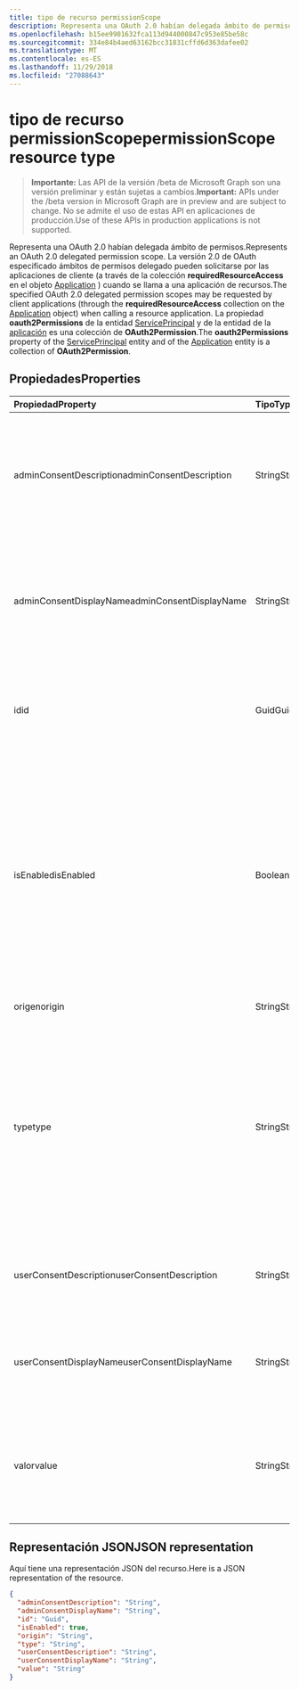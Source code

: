 ```yaml
---
title: tipo de recurso permissionScope
description: Representa una OAuth 2.0 habían delegada ámbito de permisos. La versión 2.0 de OAuth especificado ámbitos de permisos delegado pueden solicitarse por las aplicaciones de cliente (a través de la colección **requiredResourceAccess** en el objeto Application) cuando se llama a una aplicación de recursos. La propiedad **oauth2Permissions** de la entidad ServicePrincipal y de la entidad de la aplicación es una colección de **OAuth2Permission**.
ms.openlocfilehash: b15ee9901632fca113d944000847c953e85be58c
ms.sourcegitcommit: 334e84b4aed63162bcc31831cffd6d363dafee02
ms.translationtype: MT
ms.contentlocale: es-ES
ms.lasthandoff: 11/29/2018
ms.locfileid: "27088643"
---
```

# <a name="permissionscope-resource-type"></a><span data-ttu-id="04b59-105">tipo de recurso permissionScope</span><span class="sxs-lookup"><span data-stu-id="04b59-105">permissionScope resource type</span></span>

> <span data-ttu-id="04b59-106">**Importante:** Las API de la versión /beta de Microsoft Graph son una versión preliminar y están sujetas a cambios.</span><span class="sxs-lookup"><span data-stu-id="04b59-106">**Important:** APIs under the /beta version in Microsoft Graph are in preview and are subject to change.</span></span> <span data-ttu-id="04b59-107">No se admite el uso de estas API en aplicaciones de producción.</span><span class="sxs-lookup"><span data-stu-id="04b59-107">Use of these APIs in production applications is not supported.</span></span>

<span data-ttu-id="04b59-108">Representa una OAuth 2.0 habían delegada ámbito de permisos.</span><span class="sxs-lookup"><span data-stu-id="04b59-108">Represents an OAuth 2.0 delegated permission scope.</span></span> <span data-ttu-id="04b59-109">La versión 2.0 de OAuth especificado ámbitos de permisos delegado pueden solicitarse por las aplicaciones de cliente (a través de la colección **requiredResourceAccess** en el objeto [Application](application.md) ) cuando se llama a una aplicación de recursos.</span><span class="sxs-lookup"><span data-stu-id="04b59-109">The specified OAuth 2.0 delegated permission scopes may be requested by client applications (through the **requiredResourceAccess** collection on the [Application](application.md) object) when calling a resource application.</span></span> <span data-ttu-id="04b59-110">La propiedad **oauth2Permissions** de la entidad [ServicePrincipal](serviceprincipal.md) y de la entidad de la [aplicación](application.md) es una colección de **OAuth2Permission**.</span><span class="sxs-lookup"><span data-stu-id="04b59-110">The **oauth2Permissions** property of the [ServicePrincipal](serviceprincipal.md) entity and of the [Application](application.md) entity is a collection of **OAuth2Permission**.</span></span>

## <a name="properties"></a><span data-ttu-id="04b59-111">Propiedades</span><span class="sxs-lookup"><span data-stu-id="04b59-111">Properties</span></span>

| <span data-ttu-id="04b59-112">Propiedad</span><span class="sxs-lookup"><span data-stu-id="04b59-112">Property</span></span> | <span data-ttu-id="04b59-113">Tipo</span><span class="sxs-lookup"><span data-stu-id="04b59-113">Type</span></span> | <span data-ttu-id="04b59-114">Descripción</span><span class="sxs-lookup"><span data-stu-id="04b59-114">Description</span></span> |
|:---------------|:--------|:----------|
|<span data-ttu-id="04b59-115">adminConsentDescription</span><span class="sxs-lookup"><span data-stu-id="04b59-115">adminConsentDescription</span></span>|<span data-ttu-id="04b59-116">String</span><span class="sxs-lookup"><span data-stu-id="04b59-116">String</span></span>| <span data-ttu-id="04b59-117">Texto de Ayuda de permiso que aparece en las experiencias de asignación de consentimiento y aplicación de administración.</span><span class="sxs-lookup"><span data-stu-id="04b59-117">Permission help text that appears in the admin consent and app assignment experiences.</span></span> |
|<span data-ttu-id="04b59-118">adminConsentDisplayName</span><span class="sxs-lookup"><span data-stu-id="04b59-118">adminConsentDisplayName</span></span>|<span data-ttu-id="04b59-119">String</span><span class="sxs-lookup"><span data-stu-id="04b59-119">String</span></span>| <span data-ttu-id="04b59-120">Nombre para mostrar para el permiso que aparece en las experiencias de asignación de consentimiento y aplicación de administración.</span><span class="sxs-lookup"><span data-stu-id="04b59-120">Display name for the permission that appears in the admin consent and app assignment experiences.</span></span> |
|<span data-ttu-id="04b59-121">id</span><span class="sxs-lookup"><span data-stu-id="04b59-121">id</span></span>|<span data-ttu-id="04b59-122">Guid</span><span class="sxs-lookup"><span data-stu-id="04b59-122">Guid</span></span>| <span data-ttu-id="04b59-123">Identificador de permiso de ámbito único dentro de la colección oauth2Permissions.</span><span class="sxs-lookup"><span data-stu-id="04b59-123">Unique scope permission identifier inside the oauth2Permissions collection.</span></span> |
|<span data-ttu-id="04b59-124">isEnabled</span><span class="sxs-lookup"><span data-stu-id="04b59-124">isEnabled</span></span>|<span data-ttu-id="04b59-125">Boolean</span><span class="sxs-lookup"><span data-stu-id="04b59-125">Boolean</span></span>| <span data-ttu-id="04b59-126">Al crear o actualizar un permiso, se debe establecer esta propiedad en **true** (que es el valor predeterminado).</span><span class="sxs-lookup"><span data-stu-id="04b59-126">When creating or updating a permission, this property must be set to **true** (which is the default).</span></span> <span data-ttu-id="04b59-127">Para eliminar un permiso, primero se debe establecer esta propiedad en **false**.</span><span class="sxs-lookup"><span data-stu-id="04b59-127">To delete a permission, this property must first be set to **false**.</span></span> <span data-ttu-id="04b59-128">En ese momento, en una llamada posterior, se puede quitar el permiso.</span><span class="sxs-lookup"><span data-stu-id="04b59-128">At that point, in a subsequent call, the permission may be removed.</span></span> |
|<span data-ttu-id="04b59-129">origen</span><span class="sxs-lookup"><span data-stu-id="04b59-129">origin</span></span>|<span data-ttu-id="04b59-130">String</span><span class="sxs-lookup"><span data-stu-id="04b59-130">String</span></span>| <span data-ttu-id="04b59-131">Para uso interno.</span><span class="sxs-lookup"><span data-stu-id="04b59-131">For internal use.</span></span> |
|<span data-ttu-id="04b59-132">type</span><span class="sxs-lookup"><span data-stu-id="04b59-132">type</span></span>|<span data-ttu-id="04b59-133">String</span><span class="sxs-lookup"><span data-stu-id="04b59-133">String</span></span>| <span data-ttu-id="04b59-134">Especifica si se puede aceptado este permiso ámbito por un usuario final, o si es un permiso de todo el inquilino que debe ser aceptado por un administrador de la compañía.</span><span class="sxs-lookup"><span data-stu-id="04b59-134">Specifies whether this scope permission can be consented to by an end user, or whether it is a tenant-wide permission that must be consented to by a company administrator.</span></span> <span data-ttu-id="04b59-135">Los valores posibles son el *usuario* o *Administrador*.</span><span class="sxs-lookup"><span data-stu-id="04b59-135">Possible values are *User* or *Admin*.</span></span> |
|<span data-ttu-id="04b59-136">userConsentDescription</span><span class="sxs-lookup"><span data-stu-id="04b59-136">userConsentDescription</span></span>|<span data-ttu-id="04b59-137">String</span><span class="sxs-lookup"><span data-stu-id="04b59-137">String</span></span>| <span data-ttu-id="04b59-138">Texto de Ayuda de permiso que aparece en la experiencia de consentimiento de usuario final.</span><span class="sxs-lookup"><span data-stu-id="04b59-138">Permission help text that appears in the end-user consent experience.</span></span> |
|<span data-ttu-id="04b59-139">userConsentDisplayName</span><span class="sxs-lookup"><span data-stu-id="04b59-139">userConsentDisplayName</span></span>|<span data-ttu-id="04b59-140">String</span><span class="sxs-lookup"><span data-stu-id="04b59-140">String</span></span>| <span data-ttu-id="04b59-141">Nombre para mostrar para el permiso que aparece en la experiencia de consentimiento de usuario final.</span><span class="sxs-lookup"><span data-stu-id="04b59-141">Display name for the permission that appears in the end-user consent experience.</span></span> |
|<span data-ttu-id="04b59-142">valor</span><span class="sxs-lookup"><span data-stu-id="04b59-142">value</span></span>|<span data-ttu-id="04b59-143">String</span><span class="sxs-lookup"><span data-stu-id="04b59-143">String</span></span>| <span data-ttu-id="04b59-144">El valor de la notificación de ámbito que se debe esperar la aplicación de recursos en el token de acceso de OAuth 2.0.</span><span class="sxs-lookup"><span data-stu-id="04b59-144">The value of the scope claim that the resource application should expect in the OAuth 2.0 access token.</span></span> |

## <a name="json-representation"></a><span data-ttu-id="04b59-145">Representación JSON</span><span class="sxs-lookup"><span data-stu-id="04b59-145">JSON representation</span></span>
<span data-ttu-id="04b59-146">Aquí tiene una representación JSON del recurso.</span><span class="sxs-lookup"><span data-stu-id="04b59-146">Here is a JSON representation of the resource.</span></span>

<!-- {
  "blockType": "resource",
  "optionalProperties": [

  ],
  "@odata.type": "microsoft.graph.permissionScope"
}-->

```json
{
  "adminConsentDescription": "String",
  "adminConsentDisplayName": "String",
  "id": "Guid",
  "isEnabled": true,
  "origin": "String",
  "type": "String",
  "userConsentDescription": "String",
  "userConsentDisplayName": "String",
  "value": "String"
}

```


<!-- uuid: 8fcb5dbc-d5aa-4681-8e31-b001d5168d79
2015-10-25 14:57:30 UTC -->
<!-- {
  "type": "#page.annotation",
  "description": "permissionScope resource",
  "keywords": "",
  "section": "documentation",
  "tocPath": ""
}-->